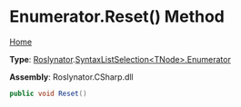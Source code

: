 # Enumerator\.Reset\(\) Method

[Home](../../../../README.md)

**Type**: [Roslynator](../../../README.md)\.[SyntaxListSelection\<TNode>.Enumerator](../README.md)

**Assembly**: Roslynator\.CSharp\.dll

```csharp
public void Reset()
```

